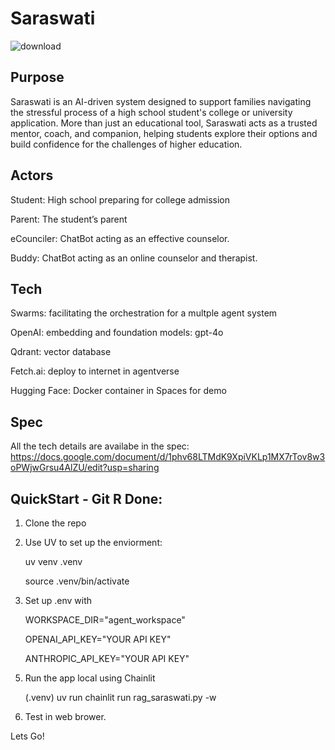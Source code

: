 # Saraswati
![download](https://github.com/user-attachments/assets/6359fec9-b784-45d5-a025-442cb8bd6b62)

## Purpose
Saraswati is an AI-driven system designed to support families navigating the stressful process of a high school student's college or university application. More than just an educational tool, Saraswati acts as a trusted mentor, coach, and companion, helping students explore their options and build confidence for the challenges of higher education.

## Actors
Student: High school preparing for college admission

Parent: The student’s parent

eCounciler: ChatBot acting as an effective counselor.

Buddy: ChatBot acting as an online counselor and therapist.


## Tech
Swarms: facilitating the orchestration for a multple agent system

OpenAI: embedding and foundation models: gpt-4o

Qdrant: vector database

Fetch.ai: deploy to internet in agentverse

Hugging Face: Docker container in Spaces for demo

## Spec

All the tech details are availabe in the spec:
https://docs.google.com/document/d/1phv68LTMdK9XpiVKLp1MX7rTov8w3oPWjwGrsu4AlZU/edit?usp=sharing

## QuickStart - Git R Done: 

1. Clone the repo
   
2. Use UV to set up the enviorment:

      uv venv .venv

      source .venv/bin/activate
   
3. Set up .env with
   
      WORKSPACE_DIR="agent_workspace"

      OPENAI_API_KEY="YOUR API KEY"
   
      ANTHROPIC_API_KEY="YOUR API KEY"
   
5) Run the app local using Chainlit
   
      (.venv) uv run chainlit run rag_saraswati.py -w
   
6) Test in web brower.  

Lets Go!




